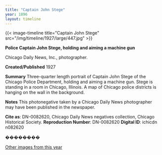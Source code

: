 ```yaml
---
title: "Captain John Stege"
year: 1896
layout: timeline
---
```


{{< image-timeline title="Captain John Stege" src="/img/timeline/1927/large/447.jpg" >}}


__**Police Captain John Stege, holding and aiming a machine gun**__

Chicago Daily News, Inc., photographer.

**Created/Published**
1927

**Summary**
Three-quarter length portrait of Captain John Stege of the Chicago Police Department, holding and aiming a machine gun. Stege is standing in a room in Chicago, Illinois. A map of Chicago police districts is hanging on the wall in the background.

**Notes**
This photonegative taken by a Chicago Daily News photographer may have been published in the newspaper.

__Cite as__: DN-0082620, Chicago Daily News negatives collection, Chicago Historical Society.
__Reproduction Number__: DN-0082620
__Digital ID__: ichicdn n082620

��������   

[Other images from this year](/historical/timeline/1896)